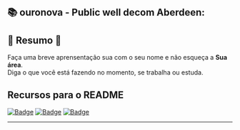 ## 📚 ouronova - Public well decom Aberdeen:

## 🧭 Resumo 🔆


<p align="left"> 
  Faça uma breve aprensentação sua com o seu nome e não esqueça a <strong>Sua área</strong>.<br>
  Diga o que você está fazendo no momento, se trabalha ou estuda.
</p>

## Recursos para o README

[![Badge](https://img.shields.io/badge/2025%20-%23323330.svg?&style=for-the-badge&logo=2025&logoColor=black&color=E1364B)](https://github.com/ouronova/WELL_DECOM_Aberdeen/tree/main/2025)
[![Badge](https://img.shields.io/badge/2025%20-%23323330.svg?&style=for-the-badge&logo=2024&logoColor=black&color=0B0262)](https://github.com/ouronova/WELL_DECOM_Aberdeen/tree/main/2025)
[![Badge](https://img.shields.io/badge/2025%20-%23323330.svg?&style=for-the-badge&logo=2023&logoColor=black&color=0B0262)](https://github.com/ouronova/WELL_DECOM_Aberdeen/tree/main/2025)

---

